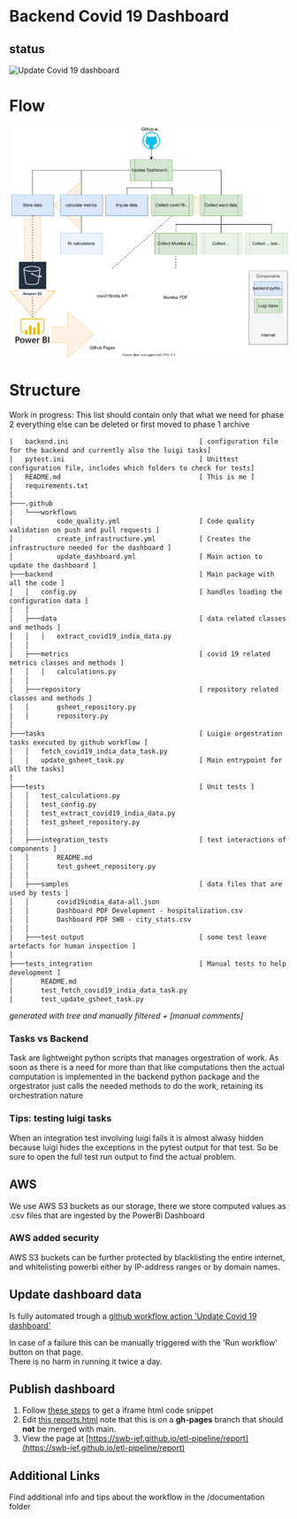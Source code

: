 # Backend Covid 19 Dashboard

## status

![Update Covid 19 dashboard](https://github.com/swb-ief/etl-pipeline/workflows/Update%20Covid%2019%20dashboard/badge.svg)

# Flow

![Task Flow](readme/Task_diagram.svg "Overview")

# Structure

Work in progress: This list should contain only that what we need for phase 2 everything else can be deleted or first
moved to phase 1 archive

```
|   backend.ini                                 [ configuration file for the backend and currently also the luigi tasks]
│   pytest.ini                                  [ Unittest configuration file, includes which folders to check for tests]
│   README.md                                   [ This is me ]
│   requirements.txt
│
├───.github
│   └───workflows
│           code_quality.yml                    [ Code quality validation on push and pull requests ]
│           create_infrastructure.yml           [ Creates the infrastructure needed for the dashboard ]
│           update_dashboard.yml                [ Main action to update the dashboard ]
├───backend                                     [ Main package with all the code ]
│   │   config.py                               [ handles loading the configuration data ]
│   │
│   ├───data                                    [ data related classes and methods ]
│   │   │   extract_covid19_india_data.py
│   │
│   ├───metrics                                 [ covid 19 related metrics classes and methods ]
│   │   │   calculations.py
│   │
│   ├───repository                              [ repository related classes and methods ]
│   │       gsheet_repository.py
│   │       repository.py
│
├───tasks                                       [ Luigie orgestration tasks executed by github workflow ]
│   │   fetch_covid19_india_data_task.py
│   │   update_gsheet_task.py                   [ Main entrypoint for all the tasks]
│   
├───tests                                       [ Unit tests ]
│   │   test_calculations.py
│   │   test_config.py
│   │   test_extract_covid19_india_data.py
│   │   test_gsheet_repository.py
│   │
│   ├───integration_tests                       [ test interactions of components ]
│   │       README.md
│   │       test_gsheet_repository.py
│   │
│   ├───samples                                 [ data files that are used by tests ]
│   │       covid19india_data-all.json
│   │       Dashboard PDF Development - hospitalization.csv
│   │       Dashboard PDF SWB - city_stats.csv
│   │
│   ├───test output                             [ some test leave artefacts for human inspection ]
│
├───tests_integration                           [ Manual tests to help development ]
│       README.md
│       test_fetch_covid19_india_data_task.py
│       test_update_gsheet_task.py
```

_generated with tree and manually filtered + [manual comments]_

### Tasks vs Backend

Task are lightweight python scripts that manages orgestration of work. As soon as there is a need for more than that
like computations then the actual computation is implemented in the backend python package and the orgestrator just
calls the needed methods to do the work, retaining its orchestration nature

### Tips: testing luigi tasks

When an integration test involving luigi fails it is almost alwasy hidden because luigi hides the exceptions in the
pytest output for that test. So be sure to open the full test run output to find the actual problem.

## AWS

We use AWS S3 buckets as our storage, there we store computed values as .csv files that are ingested by the PowerBi
Dashboard

### AWS added security

AWS S3 buckets can be further protected by blacklisting the entire internet, and whitelisting powerbi either by
IP-address ranges or by domain names.

## Update dashboard data

Is fully automated trough
a [github workflow action 'Update Covid 19 dashboard'](https://github.com/swb-ief/etl-pipeline/actions/workflows/update_dashboard.yml)

In case of a failure this can be manually triggered with the 'Run workflow' button on that page. <br />
There is no harm in running it twice a day.

## Publish dashboard

1) Follow [these steps](https://docs.microsoft.com/en-us/power-bi/collaborate-share/service-publish-to-web) to get a
   iframe html code snippet
1) Edit [this reports.html](https://github.com/swb-ief/etl-pipeline/blob/gh-pages/docs/report.html) note that this is on
   a **gh-pages** branch that should **not** be merged with main.
1) View the page at [https://swb-ief.github.io/etl-pipeline/report](https://swb-ief.github.io/etl-pipeline/report)

## Additional Links

Find additional info and tips about the workflow in the /documentation folder
